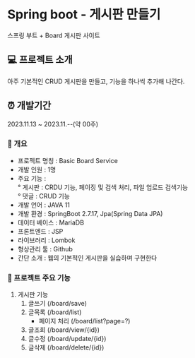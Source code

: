 # Spring boot - 게시판 만들기
스프링 부트 + Board 게시판 사이트

## 💻 프로젝트 소개 
아주 기본적인 CRUD 게시판을 만들고, 기능을 하나씩 추가해 나간다.
<br>

## ⏰ 개발기간 
2023.11.13 ~ 2023.11.--(약 00주)
<br>

### 🔧 개요
- 프로젝트 명칭 : Basic Board Service
- 개발 인원 : 1명
- 주요 기능 : <br>
    ° 게시판 : CRDU 기능, 페이징 및 검색 처리, 파일 업로드 검색기능 <br>
    ° 댓글 : CRUD 기능
- 개발 언어 : JAVA 11
- 개발 환경 : SpringBoot 2.7.17, Jpa(Spring Data JPA)
- 데이터 베이스 : MariaDB
- 프론트엔드 : JSP
- 라이브러리 : Lombok
- 형상관리 툴 : Github
- 간단 소개 : 웹의 기본적인 게시판을 실습하며 구현한다

### 📖 프로젝트 주요 기능
1. 게시판 기능
   1) 글쓰기 (/board/save)
   2) 글목록 (/board/list)
      - 페이지 처리 (/board/list?page=?)
   3) 글조회 (/board/view/{id})
   4) 글수정 (/board/update/{id})
   5) 글삭제 (/board/delete/{id})
